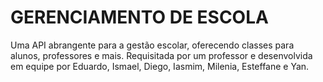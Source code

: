 # GERENCIAMENTO DE ESCOLA
Uma API abrangente para a gestão escolar, oferecendo classes para alunos, professores e mais. Requisitada por um professor e desenvolvida em equipe por Eduardo, Ismael, Diego, Iasmim, Milenia, Esteffane e Yan.